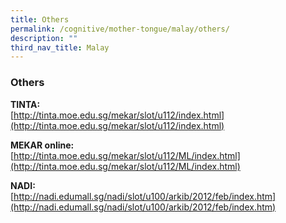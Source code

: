 ```yaml
---
title: Others
permalink: /cognitive/mother-tongue/malay/others/
description: ""
third_nav_title: Malay
---
```

### **Others**

**TINTA:** <br>
[http://tinta.moe.edu.sg/mekar/slot/u112/index.html](http://tinta.moe.edu.sg/mekar/slot/u112/index.html)

**MEKAR online:**<br>
[http://tinta.moe.edu.sg/mekar/slot/u112/ML/index.html](http://tinta.moe.edu.sg/mekar/slot/u112/ML/index.html)

**NADI:**<br>
[http://nadi.edumall.sg/nadi/slot/u100/arkib/2012/feb/index.htm](http://nadi.edumall.sg/nadi/slot/u100/arkib/2012/feb/index.htm)
